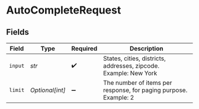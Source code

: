 # AutoCompleteRequest


## Fields

| Field                                                             | Type                                                              | Required                                                          | Description                                                       |
| ----------------------------------------------------------------- | ----------------------------------------------------------------- | ----------------------------------------------------------------- | ----------------------------------------------------------------- |
| `input`                                                           | *str*                                                             | :heavy_check_mark:                                                | States, cities, districts, addresses, zipcode.<br/>Example: New York<br/> |
| `limit`                                                           | *Optional[int]*                                                   | :heavy_minus_sign:                                                | The number of items per response, for paging purpose.<br/>Example: 2<br/> |